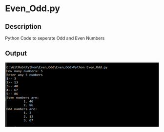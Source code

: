 # Even_Odd.py

## Description

Python Code to seperate Odd and Even Numbers

## Output

![sample image](images/p.PNG)

